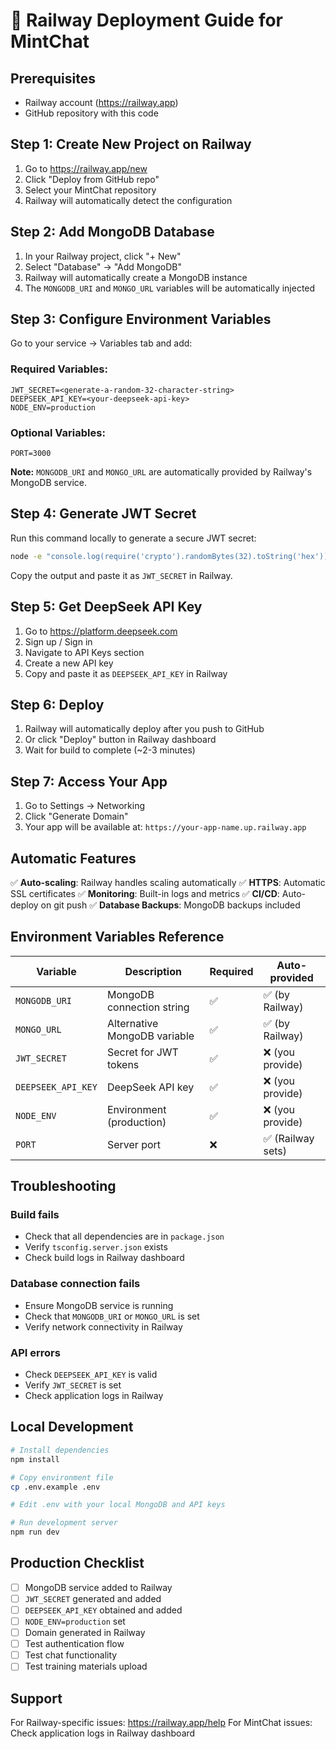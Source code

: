 # 🚂 Railway Deployment Guide for MintChat

## Prerequisites
- Railway account (https://railway.app)
- GitHub repository with this code

## Step 1: Create New Project on Railway

1. Go to https://railway.app/new
2. Click "Deploy from GitHub repo"
3. Select your MintChat repository
4. Railway will automatically detect the configuration

## Step 2: Add MongoDB Database

1. In your Railway project, click "+ New"
2. Select "Database" → "Add MongoDB"
3. Railway will automatically create a MongoDB instance
4. The `MONGODB_URI` and `MONGO_URL` variables will be automatically injected

## Step 3: Configure Environment Variables

Go to your service → Variables tab and add:

### Required Variables:
```
JWT_SECRET=<generate-a-random-32-character-string>
DEEPSEEK_API_KEY=<your-deepseek-api-key>
NODE_ENV=production
```

### Optional Variables:
```
PORT=3000
```

**Note:** `MONGODB_URI` and `MONGO_URL` are automatically provided by Railway's MongoDB service.

## Step 4: Generate JWT Secret

Run this command locally to generate a secure JWT secret:
```bash
node -e "console.log(require('crypto').randomBytes(32).toString('hex'))"
```

Copy the output and paste it as `JWT_SECRET` in Railway.

## Step 5: Get DeepSeek API Key

1. Go to https://platform.deepseek.com
2. Sign up / Sign in
3. Navigate to API Keys section
4. Create a new API key
5. Copy and paste it as `DEEPSEEK_API_KEY` in Railway

## Step 6: Deploy

1. Railway will automatically deploy after you push to GitHub
2. Or click "Deploy" button in Railway dashboard
3. Wait for build to complete (~2-3 minutes)

## Step 7: Access Your App

1. Go to Settings → Networking
2. Click "Generate Domain"
3. Your app will be available at: `https://your-app-name.up.railway.app`

## Automatic Features

✅ **Auto-scaling**: Railway handles scaling automatically
✅ **HTTPS**: Automatic SSL certificates
✅ **Monitoring**: Built-in logs and metrics
✅ **CI/CD**: Auto-deploy on git push
✅ **Database Backups**: MongoDB backups included

## Environment Variables Reference

| Variable | Description | Required | Auto-provided |
|----------|-------------|----------|---------------|
| `MONGODB_URI` | MongoDB connection string | ✅ | ✅ (by Railway) |
| `MONGO_URL` | Alternative MongoDB variable | ✅ | ✅ (by Railway) |
| `JWT_SECRET` | Secret for JWT tokens | ✅ | ❌ (you provide) |
| `DEEPSEEK_API_KEY` | DeepSeek API key | ✅ | ❌ (you provide) |
| `NODE_ENV` | Environment (production) | ✅ | ❌ (you provide) |
| `PORT` | Server port | ❌ | ✅ (Railway sets) |

## Troubleshooting

### Build fails
- Check that all dependencies are in `package.json`
- Verify `tsconfig.server.json` exists
- Check build logs in Railway dashboard

### Database connection fails
- Ensure MongoDB service is running
- Check that `MONGODB_URI` or `MONGO_URL` is set
- Verify network connectivity in Railway

### API errors
- Check `DEEPSEEK_API_KEY` is valid
- Verify `JWT_SECRET` is set
- Check application logs in Railway

## Local Development

```bash
# Install dependencies
npm install

# Copy environment file
cp .env.example .env

# Edit .env with your local MongoDB and API keys

# Run development server
npm run dev
```

## Production Checklist

- [ ] MongoDB service added to Railway
- [ ] `JWT_SECRET` generated and added
- [ ] `DEEPSEEK_API_KEY` obtained and added
- [ ] `NODE_ENV=production` set
- [ ] Domain generated in Railway
- [ ] Test authentication flow
- [ ] Test chat functionality
- [ ] Test training materials upload

## Support

For Railway-specific issues: https://railway.app/help
For MintChat issues: Check application logs in Railway dashboard
